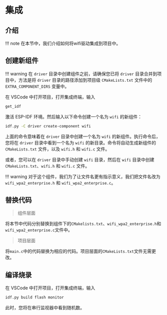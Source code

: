 # 集成

## 介绍

!!! note
    在本节中，我们介绍如何将wifi驱动集成到项目中。

## 创建新组件

!!! warning
    在 `driver` 目录中创建组件之前，请确保您已将 `driver` 目录合并到项目中，方法是将 `driver` 目录的路径添加到项目级 `CMakeLists.txt` 文件中的 `EXTRA_COMPONENT_DIRS` 变量中。

在 VSCode 中打开项目，打开集成终端，输入

```bash
get_idf 
```

激活 ESP-IDF 环境。然后输入以下命令创建一个名为 `wifi` 的新组件：

```bash
idf.py -C driver create-component wifi
```

上面的命令意味着在 `driver` 目录中创建一个名为 `wifi` 的新组件。执行命令后，您将在 `driver` 目录中看到一个名为 `wifi` 的新目录。命令将自动生成新组件的 `CMakeLists.txt` 文件，以及 `wifi.h` 和 `wifi.c` 文件。

或者，您可以在 `driver` 目录中手动创建 `wifi` 目录，然后在 `wifi` 目录中创建 `CMakeLists.txt`、`wifi.h` 和 `wifi.c` 文件。

!!! warning
    对于这个组件，我们为了让文件名更有指示意义，我们把文件名改为 `wifi_wpa2_enterprise.h` 和 `wifi_wpa2_enterprise.c`。

## 替换代码

> 组件层面

将本节中代码分别替换到组件下的`CMakelists.txt`、`wifi_wpa2_enterprise.h`和`wifi_wpa2_enterprise.c`文件中。

> 项目层面

将`main.c`中的代码替换为相应的代码。项目层面的`CMakeLists.txt`文件无需更改。

## 编译烧录

在 VSCode 中打开项目，打开集成终端，输入

```bash
idf.py build flash monitor
```
此时，您将在串行监视器中看到随机数。